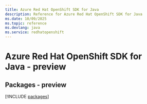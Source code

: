 ```yaml
---
title: Azure Red Hat OpenShift SDK for Java
description: Reference for Azure Red Hat OpenShift SDK for Java
ms.date: 10/09/2025
ms.topic: reference
ms.devlang: java
ms.service: redhatopenshift
---
```

# Azure Red Hat OpenShift SDK for Java - preview
## Packages - preview
[!INCLUDE [packages](red-hat-openshift-index.md)]